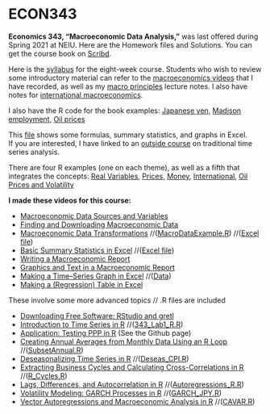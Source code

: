 # ECON343
**Economics 343, “Macroeconomic Data Analysis,”** was last offered during Spring 2021 at NEIU. Here are the Homework files and Solutions.
You can get the course book on [Scribd](https://www.scribd.com/document/459205554/Macroeconomic-Data-Analysis-Revised-2020).

Here is the [syllabus](https://docs.google.com/viewer?a=v&pid=sites&srcid=ZGVmYXVsdGRvbWFpbnxzd2hlZ2VydHl8Z3g6NjMwYjY2MTQxYTRkOGY1OQ) for the eight-week course.
Students who wish to review some introductory material can refer to the [macroeconomics videos](https://sites.google.com/site/swhegerty/macroeconomics/macroeconomics-videos) that I have recorded, as well as my [macro principles](https://docs.google.com/viewer?a=v&pid=sites&srcid=ZGVmYXVsdGRvbWFpbnxzd2hlZ2VydHl8Z3g6MjYwODYyYWZjNzdiMmZmZQ) lecture notes. I also have notes for [international macroeconomics](https://docs.google.com/viewer?a=v&pid=sites&srcid=ZGVmYXVsdGRvbWFpbnxzd2hlZ2VydHl8Z3g6NmY1NTIxMGRmMjg1OTU0MQ).

I also have the R code for the book examples: [Japanese yen](https://sites.google.com/site/swhegerty/macroeconomic-data-analysis/JPY.R?attredirects=0), [Madison employment](https://sites.google.com/site/swhegerty/macroeconomic-data-analysis/MAD_EMP.R?attredirects=0), [Oil prices](https://sites.google.com/site/swhegerty/macroeconomic-data-analysis/WTI.R?attredirects=0)

This [file](https://sites.google.com/site/swhegerty/macroeconomic-data-analysis/MacroDataAnalysis_ExcelExample.xlsx?attredirects=0) shows some formulas, summary statistics, and graphs in Excel.  
If you are interested, I have linked to an [outside course](https://online.stat.psu.edu/stat510/) on traditional time series analysis.

There are four R examples (one on each theme), as well as a fifth that integrates the concepts: 
                      [Real Variables](https://sites.google.com/site/swhegerty/macroeconomic-data-analysis/Real_Variable_Notes.pdf?attredirects=0),
                      [Prices](https://sites.google.com/site/swhegerty/macroeconomic-data-analysis/Prices_Notes.pdf?attredirects=0),
                      [Money](https://sites.google.com/site/swhegerty/macroeconomic-data-analysis/Money_Notes.pdf?attredirects=0),
                      [International](https://sites.google.com/site/swhegerty/macroeconomic-data-analysis/Intl_Notes.pdf?attredirects=0),
                      [Oil Prices and Volatility](https://sites.google.com/site/swhegerty/macroeconomic-data-analysis/WTI_Notes.pdf?attredirects=0)

**I made these videos for this course:**                   
* [Macroeconomic Data Sources and Variables](https://www.youtube.com/watch?v=at5IJnDqki4)    
* [Finding and Downloading Macroeconomic Data](https://youtu.be/xju3qb_yRBo) 
* [Macroeconomic Data Transformations](https://youtu.be/wNInxTwUzaY)         //([MacroDataExample.R](https://sites.google.com/site/swhegerty/macroeconomic-data-analysis/MacroDataExample.R?attredirects=0)) //([Excel file](https://docs.google.com/viewer?a=v&pid=sites&srcid=ZGVmYXVsdGRvbWFpbnxzd2hlZ2VydHl8Z3g6MmEwODZmZTZmZTVlMWNmNg))
* [Basic Summary Statistics in Excel](https://youtu.be/X0AG-Pj9oRA)           //([Excel file](https://sites.google.com/site/swhegerty/macroeconomic-data-analysis/ECON343_SummStats_Excel.xlsx?attredirects=0))
* [Writing a Macroeconomic Report](https://youtu.be/V2MMgGsPyuQ)              
* [Graphics and Text in a Macroeconomic Report](https://youtu.be/DyQNlHSSVkQ)       
* [Making a Time–Series Graph in Excel](https://youtu.be/HCLNEfy-jKk)                 //([Data](https://github.com/hegerty/ECON343/blob/main/ECON343_Lab1_Data.csv)) 
* [Making a (Regression) Table in Excel](https://youtu.be/1_X5DsZiBAI)                                                                      

These involve some more advanced topics // .R files are included
* [Downloading Free Software: RStudio and gretl](https://www.youtube.com/watch?v=3jzJ1RzazxM)
* [Introduction to Time Series in R](https://www.youtube.com/watch?v=s3G1lDaNjzg&t=9s)               //([343_Lab1_R.R](https://github.com/hegerty/ECON343/blob/main/343_Lab1_R.R)) 
* [Application: Testing PPP in R](https://youtu.be/vbzOBzOZevg)                   (See the Github page)
* [Creating Annual Averages from Monthly Data Using an R Loop](https://youtu.be/3FrJOpUtJjs)                       //([SubsetAnnual.R](https://github.com/hegerty/ECON343/blob/main/SubsetAnnual.R))
* [Deseasonalizing Time Series in R](https://www.youtube.com/watch?v=BOeIYOV8uIs&t=2s)                    //([Deseas_CPI.R](https://github.com/hegerty/ECON343/blob/main/Deseas_CPI.R))
* [Extracting Business Cycles and Calculating Cross-Correlations in R](https://youtu.be/bxNgHGeTOCM)                 //([R_Cycles.R](https://github.com/hegerty/ECON343/blob/main/R_Cycles.R?0)) 
* [Lags, Differences, and Autocorrelation in R](https://youtu.be/Et0WrJNhBRY)                //([Autoregressions_R.R](https://github.com/hegerty/ECON343/blob/main/Autoregressions_R.R?=0)) 
* [Volatility Modeling: GARCH Processes in R](https://youtu.be/lKBgQ4MxM3Y)                                     //([GARCH_JPY.R](https://github.com/hegerty/ECON343/blob/main/GARCH_JPY.R))
* [Vector Autoregressions and Macroeconomic Analysis in R](https://youtu.be/mJFZySoNfM0)             //([CAVAR.R](https://github.com/hegerty/ECON343/blob/main/CAVAR.R))

